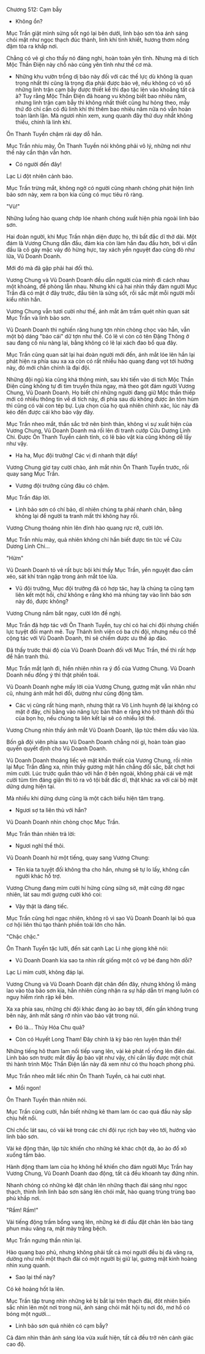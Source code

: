 




Chương 512: Cạm bẫy


- Không ổn?

Mục Trần giật mình sửng sốt ngó lại bên dưới, linh bảo sơn tỏa ánh sáng chói mặt như ngọc thạch đúc thành, linh khí tinh khiết, hương thơm nồng đậm tỏa ra khắp nơi.

Chẳng có vẻ gì cho thấy nó đáng nghi, hoàn toàn yên tĩnh. Nhưng mà di tích Mộc Thần Điện này chỗ nào cũng yên tĩnh như thế cơ mà.

- Những khu vườn trồng dị bảo này đối với các thế lực dù không là quan trọng nhất thì cũng là trọng địa phải được bảo vệ, nếu không có vô số những linh trận cạm bẫy được thiết kế thì đạo tặc lẻn vào khoắng tất cả à? Tuy rằng Mộc Thần Điện đã hoang vu không biết bao nhiêu năm, nhưng linh trận cạm bẫy thì không nhất thiết cũng hư hỏng theo, mấy thứ đó chỉ cần có đủ linh khí thì thêm bao nhiêu năm nữa nó vẫn hoàn toàn lành lặn. Mà ngươi nhìn xem, xung quanh đây thứ duy nhất không thiếu, chính là linh khí.

Ôn Thanh Tuyền chậm rãi dạy dỗ hắn.

Mục Trần nhíu mày, Ôn Thanh Tuyền nói không phải vô lý, những nơi như thế này cẩn thận vẫn hơn.

- Có người đến đây!

Lạc Li đột nhiên cảnh báo.

Mục Trần trừng mắt, không ngờ có người cũng nhanh chóng phát hiện linh bảo sơn này, xem ra bọn kia cũng có mục tiêu rõ ràng.

"Vù!"

Những luồng hào quang chớp lóe nhanh chóng xuất hiện phía ngoài linh bảo sơn.

Hai đoàn người, khi Mục Trần nhận diện được họ, thì bất đắc dĩ thở dài. Một đám là Vương Chung dẫn đầu, đám kia còn làm hắn đau đầu hơn, bởi vì dẫn đầu là cô gáy mặc váy đỏ hừng hực, tay xách yển nguyệt đao cũng đỏ như lửa, Vũ Doanh Doanh.

Mới đó mà đã gặp phải hai đối thủ.

Vương Chung và Vũ Doanh Doanh đều dẫn người của mình đi cách nhau một khoảng, đề phòng lẫn nhau. Nhưng khi cả hai nhìn thấy đám người Mục Trần đã có mặt ở đây trước, đầu tiên là sửng sốt, rồi sắc mặt mỗi người mỗi kiểu nhìn hắn.

Vương Chung vẫn tươi cười như thế, ánh mắt âm trầm quét nhìn quan sát Mục Trần và linh bảo sơn.

Vũ Doanh Doanh thì nghiến răng hung tợn nhìn chòng chọc vào hắn, vẫn một bộ dáng "báo cái" dữ tợn như thế. Có lẽ vì còn có tên Đặng Thông ở sau đang cố níu nàng lại, bằng không có lẽ lại xách đao bổ qua đây.

Mục Trần cũng quan sát lại hai đoàn người mới đến, ánh mắt lóe lên hắn lại phát hiện ra phía sau xa xa còn có rất nhiều hào quang đang vọt tới hướng này, đó mới chân chính là đại đội.

Những đội ngũ kia cũng khá thông minh, sau khi tiến vào di tích Mộc Thần Điện cũng không tự đi tìm truyền thừa ngay, mà theo gót đám người Vương Chung, Vũ Doanh Doanh. Họ biết chỉ những người đang giữ Mộc thần thiếp mới có nhiều thông tin về di tích này, đi phía sau dù không được ăn tôm hùm thì cũng có vài con tép bự. Lựa chọn của họ quả nhiên chính xác, lúc này đã kéo đến được cái kho bảo vậy đây.

Mục Trần nheo mắt, thần sắc trở nên bình thản, không vì sự xuất hiện của Vương Chung, Vũ Doanh Doanh mà rối lên đi tranh cướp Cửu Dương Linh Chi. Được Ôn Thanh Tuyền cảnh tỉnh, có lẽ bảo vật kia cũng không dễ lấy như vậy.

- Ha ha, Mục đội trưởng! Các vị đi nhanh thật đấy!

Vương Chung giơ tay cười chào, ánh mắt nhìn Ôn Thanh Tuyền trước, rồi quay sang Mục Trần.

- Vương đội trưởng cũng đâu có chậm.

Mục Trần đáp lời.

- Linh bảo sơn có chí bảo, dĩ nhiên chúng ta phải nhanh chân, bằng không lại để người ta tranh mất thì không hay rồi.

Vương Chung thoáng nhìn lên đỉnh hào quang rực rỡ, cười lớn.

Mục Trần nhíu mày, quả nhiên không chỉ hắn biết được tin tức về Cửu Dương Linh Chi...

"Hừm"

Vũ Doanh Doanh tỏ vẻ rất bực bội khi thấy Mục Trần, yển nguyệt đao cầm xéo, sát khí tràn ngập trong ánh mắt tóe lửa.

- Vũ đội trưởng, Mục đội trưởng đã có hợp tác, hay là chúng ta cũng tạm liên kết một hồi, chứ không e rằng khó mà nhúng tay vào linh bảo sơn này đó, được không?

Vương Chung nắm bắt ngay, cười lớn đề nghị.

Mục Trần đã hợp tác với Ôn Thanh Tuyền, tuy chỉ có hai chi đội nhưng chiến lực tuyệt đối mạnh mẽ. Tuy Thánh linh viện có ba chi đội, nhưng nếu có thể cộng tác với Vũ Doanh Doanh, thì sẽ chiếm được ưu thế áp đảo.

Đã thấy trước thái độ của Vũ Doanh Doanh đối với Mục Trần, thế thì rất hợp để hắn tranh thủ.

Mục Trần mắt lạnh đi, hiển nhiên nhìn ra ý đồ của Vương Chung. Vũ Doanh Doanh nếu đồng ý thì thật phiền toái.

Vũ Doanh Doanh nghe mấy lời của Vương Chung, gương mặt vẫn nhăn như cũ, nhưng ánh mắt hơi đổi, dường như cũng động tâm.

- Các vị cũng rất hùng mạnh, nhưng thật ra Võ Linh huynh đệ lại không có mặt ở đây, chỉ bằng vào năng lực bản thân e rằng khó trở thành đối thủ của bọn họ, nếu chúng ta liên kết lại sẽ có nhiều lợi thế.

Vương Chung nhìn thấy ánh mắt Vũ Doanh Doanh, lập tức thêm dầu vào lửa.

Bốn gã đội viên phía sau Vũ Doanh Doanh chẳng nói gì, hoàn toàn giao quyền quyết định cho Vũ Doanh Doanh.

Vũ Doanh Doanh thoáng liếc vẻ mặt khẩn thiết của Vương Chung, rồi nhìn lại Mục Trần đằng xa, nhìn thấy gương mặt hắn chẳng đổi sắc, bất chợt hơi mỉm cười. Lúc trước quần thảo với hắn ở bên ngoài, không phải cái vẻ mặt cười tủm tỉm đáng giận thì tỏ ra vô tội bất đắc dĩ, thật khác xa với cái bộ mặt dửng dưng hiện tại.

Mà nhiều khi dửng dưng cũng là một cách biểu hiện tâm trạng.

- Ngươi sợ ta liên thủ với hắn?

Vũ Doanh Doanh nhìn chòng chọc Mục Trần.

Mục Trần thản nhiên trả lời:

- Ngươi nghĩ thế thôi.

Vũ Doanh Doanh hừ một tiếng, quay sang Vương Chung:

- Tên kia ta tuyệt đối không tha cho hắn, nhưng sẽ tự lo lấy, không cần người khác hỗ trợ.

Vương Chung đang mỉm cười hí hửng cũng sững sờ, mặt cứng đờ ngạc nhiên, lát sau mới gượng cười khó coi:

- Vậy thật là đáng tiếc.

Mục Trần cũng hơi ngạc nhiên, không rõ vì sao Vũ Doanh Doanh lại bỏ qua cơ hội liên thủ tạo thành phiền toái lớn cho hắn.

"Chậc chậc."

Ôn Thanh Tuyền tặc lưỡi, đến sát cạnh Lạc Li nhẹ giọng khẽ nói:

- Vũ Doanh Doanh kia sao ta nhìn rất giống một cô vợ bé đang hờn dỗi?

Lạc Li mỉm cười, không đáp lại.

Vương Chung và Vũ Doanh Doanh đặt chân đến đây, nhưng không lỗ mãng lao vào tòa bảo sơn kia, hẳn nhiên cũng nhận ra sự hấp dẫn trí mạng luôn có nguy hiểm rình rập kề bên.

Xa xa phía sau, những chi đội khác đang ào ào bay tới, đến gần không trung bên này, ánh mắt sáng rỡ nhìn vào bảo vật trong núi.

- Đó là... Thủy Hỏa Chu quả?

- Còn có Huyết Long Tham! Đây chính là kỳ bảo rèn luyện thân thể!

Những tiếng hô tham lam nối tiếp vang lên, vài kẻ phát rồ rống lên điên dai. Linh bảo sơn trước mắt đầy ắp bảo vật như vậy, chỉ cần lấy được một chút thì hành trình Mộc Thần Điện lần này đã xem như có thu hoạch phong phú.

Mục Trần nheo mắt liếc nhìn Ôn Thanh Tuyền, cả hai cười nhạt.

- Mồi ngon!

Ôn Thanh Tuyền thản nhiên nói.

Mục Trần cũng cười, hắn biết những kẻ tham lam óc cao quá đầu này sắp chịu hết nổi.

Chỉ chốc lát sau, có vài kẻ trong các chi đội rục rịch bay vèo tới, hướng vào linh bảo sơn.

Vài kẻ động thân, lập tức khiến cho những kẻ khác chột dạ, ào ào đổ xô xuống tầm bảo.

Hành động tham lam của họ không hề khiến cho đám người Mục Trần hay Vương Chung, Vũ Doanh Doanh dao động, tất cả đều khoanh tay đứng nhìn.

Nhanh chóng có những kẻ đặt chân lên những thạch đài sáng như ngọc thạch, thình lình linh bảo sơn sáng lên chói mắt, hào quang trùng trùng bao phủ khắp nơi.

"Rầm! Rầm!"

Vài tiếng động trầm bổng vang lên, những kẻ đi đầu đặt chân lên bảo tàng phun máu văng ra, mặt mày trắng bệch.

Mục Trần ngưng thần nhìn lại.

Hào quang bao phủ, nhưng không phải tất cả mọi người đều bị đá văng ra, dường như mỗi một thạch đài có một người bị giữ lại, gương mặt kinh hoàng nhìn xung quanh.

- Sao lại thế này?

Có kẻ hoảng hốt la lên.

Mục Trần tập trung nhìn những kẻ bị bắt lại trên thạch đài, đột nhiên biến sắc nhìn lên một nơi trong núi, ánh sáng chói mắt hội tụ nơi đó, mơ hồ có bóng một người...

- Linh bảo sơn quả nhiên có cạm bẫy?

Cả đám nhìn thân ảnh sáng lóa vừa xuất hiện, tất cả đều trở nên cảnh giác cao độ.




